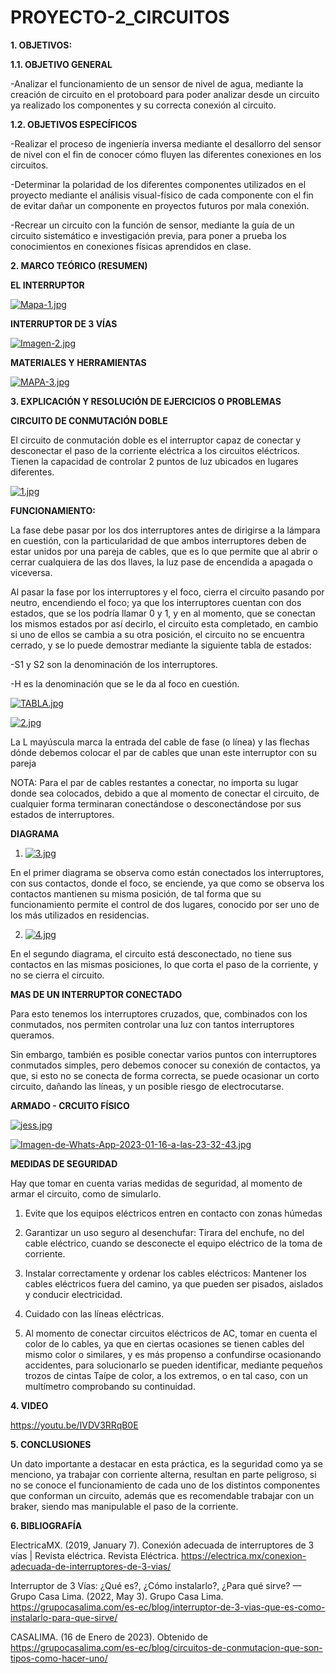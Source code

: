 # **PROYECTO-2_CIRCUITOS**

**1. OBJETIVOS:**

**1.1. OBJETIVO GENERAL**

-Analizar el funcionamiento de un sensor de nivel de agua, mediante la creación de circuito en el protoboard para poder analizar desde un circuito ya realizado los componentes y su correcta conexión al circuito.

**1.2. OBJETIVOS ESPECÍFICOS**

-Realizar el proceso de ingeniería inversa mediante el desallorro del sensor de nivel con el fin de conocer cómo fluyen las diferentes conexiones en los circuitos.

-Determinar la polaridad de los diferentes componentes utilizados en el proyecto mediante el análisis visual-físico de cada componente con el fin de evitar dañar un componente en proyectos futuros por mala conexión.

-Recrear un circuito con la función de sensor, mediante la guía de un circuito sistemático e investigación previa, para poner a prueba los conocimientos en conexiones físicas aprendidos en clase.

**2. MARCO TEÓRICO (RESUMEN)**

**EL INTERRUPTOR**

[![Mapa-1.jpg](https://i.postimg.cc/vB6tHfr5/Mapa-1.jpg)](https://postimg.cc/5YbCsHkt)

**INTERRUPTOR DE 3 VÍAS**

[![Imagen-2.jpg](https://i.postimg.cc/Rh71wmbF/Imagen-2.jpg)](https://postimg.cc/kR5td0C3)

**MATERIALES Y HERRAMIENTAS**

[![MAPA-3.jpg](https://i.postimg.cc/255fJ84s/MAPA-3.jpg)](https://postimg.cc/87x3fGX4)

**3. EXPLICACIÓN Y RESOLUCIÓN DE EJERCICIOS O PROBLEMAS**

**CIRCUITO DE CONMUTACIÓN DOBLE**


El circuito de conmutación doble es el interruptor capaz de conectar y desconectar el paso de la corriente eléctrica a los circuitos eléctricos. Tienen la capacidad de controlar 2 puntos de luz ubicados en lugares diferentes.

[![1.jpg](https://i.postimg.cc/ry32gq0Z/1.jpg)](https://postimg.cc/nM4Whb1q)

**FUNCIONAMIENTO:**

La fase debe pasar por los dos interruptores antes de dirigirse a la lámpara en cuestión, con la particularidad de que ambos interruptores deben de estar unidos por una pareja de cables, que es lo que permite que al abrir o cerrar cualquiera de las dos llaves, la luz pase de encendida a apagada o viceversa.

Al pasar la fase por los interruptores y el foco, cierra el circuito pasando por neutro, encendiendo el foco; ya que los interruptores cuentan con dos estados, que se los podría llamar 0 y 1, y en al momento, que se conectan los mismos estados por así decirlo, el circuito esta completado, en cambio si uno de ellos se cambia a su otra posición, el circuito no se encuentra cerrado, y se lo puede demostrar mediante la siguiente tabla de estados:

-S1 y S2 son la denominación de los interruptores.

-H es la denominación que se le da al foco en cuestión.

[![TABLA.jpg](https://i.postimg.cc/MHj4gjMP/TABLA.jpg)](https://postimg.cc/MfqdQHYV) 
 
[![2.jpg](https://i.postimg.cc/qvLk19dt/2.jpg)](https://postimg.cc/jDD0532K)

La L mayúscula marca la entrada del cable de fase (o línea) y las flechas dónde debemos colocar el par de cables que unan este interruptor con su pareja

NOTA: Para el par de cables restantes a conectar, no importa su lugar donde sea colocados, debido a que al momento de conectar el circuito, de cualquier forma terminaran conectándose o desconectándose por sus estados de interruptores.

**DIAGRAMA**
  
1) [![3.jpg](https://i.postimg.cc/05fc2nxY/3.jpg)](https://postimg.cc/z3ynxnyv)

En el primer diagrama se observa como están conectados los interruptores, con sus contactos, donde el foco, se enciende, ya que como se observa los contactos mantienen su misma posición, de tal forma que su funcionamiento permite el control de dos lugares, conocido por ser uno de los más utilizados en residencias.

2) [![4.jpg](https://i.postimg.cc/JnwM0mN2/4.jpg)](https://postimg.cc/SXGw1Bt6)

En el segundo diagrama, el circuito está desconectado, no tiene sus contactos en las mismas posiciones, lo que corta el paso de la corriente, y no se cierra el circuito.

**MAS DE UN INTERRUPTOR CONECTADO**

Para esto tenemos los interruptores cruzados, que, combinados con los conmutados, nos permiten controlar una luz con tantos interruptores queramos.

Sin embargo, también es posible conectar varios puntos con interruptores conmutados simples, pero debemos conocer su conexión de contactos, ya que, si esto no se conecta de forma correcta, se puede ocasionar un corto circuito, dañando las líneas, y un posible riesgo de electrocutarse.

**ARMADO - CRCUITO FÍSICO**

[![jess.jpg](https://i.postimg.cc/fRmKNxvX/jess.jpg)](https://postimg.cc/nXV7K9gc)

[![Imagen-de-Whats-App-2023-01-16-a-las-23-32-43.jpg](https://i.postimg.cc/02cvCwSY/Imagen-de-Whats-App-2023-01-16-a-las-23-32-43.jpg)](https://postimg.cc/CzB9hdm5)

**MEDIDAS DE SEGURIDAD**

Hay que tomar en cuenta varias medidas de seguridad, al momento de armar el circuito, como de simularlo.

1.	Evite que los equipos eléctricos entren en contacto con zonas húmedas

2.	Garantizar un uso seguro al desenchufar: Tirara del enchufe, no del cable eléctrico, cuando se desconecte el equipo eléctrico de la toma de corriente.

3.	Instalar correctamente y ordenar los cables eléctricos: Mantener los cables eléctricos fuera del camino, ya que pueden ser pisados, aislados y conducir electricidad. 

4.	Cuidado con las líneas eléctricas.

5. Al momento de conectar circuitos eléctricos de AC, tomar en cuenta el color de lo cables, ya que en ciertas ocasiones se tienen cables del mismo color o similares, y es más propenso a confundirse ocasionando accidentes, para solucionarlo se pueden identificar, mediante pequeños trozos de cintas Taípe de color, a los extremos, o en tal caso, con un multímetro comprobando su continuidad.


**4. VIDEO**

https://youtu.be/IVDV3RRqB0E

**5. CONCLUSIONES**

Un dato importante a destacar en esta práctica, es la seguridad como ya se menciono, ya trabajar con corriente alterna, resultan en parte peligroso, si no se conoce el funcionamiento de cada uno de los distintos componentes que conforman un circuito, además que es recomendable trabajar con un braker, siendo mas manipulable el paso de la corriente.



**6. BIBLIOGRAFÍA**

ElectricaMX. (2019, January 7). Conexión adecuada de interruptores de 3 vías | Revista eléctrica. Revista Eléctrica. https://electrica.mx/conexion-adecuada-de-interruptores-de-3-vias/

Interruptor de 3 Vías: ¿Qué es?, ¿Cómo instalarlo?, ¿Para qué sirve? — Grupo Casa Lima. (2022, May 3). Grupo Casa Lima. https://grupocasalima.com/es-ec/blog/interruptor-de-3-vias-que-es-como-instalarlo-para-que-sirve/

CASALIMA. (16 de Enero de 2023). Obtenido de https://grupocasalima.com/es-ec/blog/circuitos-de-conmutacion-que-son-tipos-como-hacer-uno/


